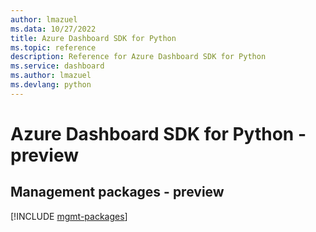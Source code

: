 ```yaml
---
author: lmazuel
ms.data: 10/27/2022
title: Azure Dashboard SDK for Python
ms.topic: reference
description: Reference for Azure Dashboard SDK for Python
ms.service: dashboard
ms.author: lmazuel
ms.devlang: python
---
```

# Azure Dashboard SDK for Python - preview

## Management packages - preview
[!INCLUDE [mgmt-packages](dashboard-mgmt-index.md)]